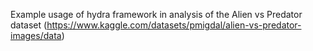 Example usage of hydra framework in analysis of the Alien vs Predator dataset
(https://www.kaggle.com/datasets/pmigdal/alien-vs-predator-images/data)
